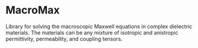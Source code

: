 # MacroMax
Library for solving the macroscopic Maxwell equations in complex dielectric materials. The materials can be any mixture of isotropic and anistropic permittivity, permeability, and coupling tensors.
